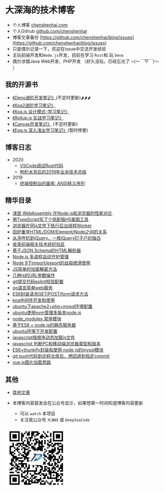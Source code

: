 # 大深海的技术博客

- 个人博客 [chenshenhai.com](https://chenshenhai.com)
- 个人Github [github.com/chenshenhai](https://github.com/chenshenhai)
- 博客文章备份 [https://github.com/chenshenhai/blog/issues](https://github.com/chenshenhai/blog/issues)
- 只是偶尔记录一下，欢迎在issue中交流开发经验
- 主玩前端开发和`Node.js`开发，目前在学习 `Rust`和 玩 `Deno`
- 偶尔涉猎Java Web开发、PHP开发 （好久没玩，已经忘光了  ~(～￣▽￣)～ ）

## 我的开源书

- [《Deno进阶开发笔记》](https://github.com/chenshenhai/deno_note)(不定时更新)🌶🌶🌶
- [《Koa2进阶学习笔记》](https://github.com/chenshenhai/koa2-note)
- [《Koa.js 设计模式-学习笔记》](https://github.com/chenshenhai/koajs-design-note)
- [《Rollup.js 实战学习笔记》](https://github.com/chenshenhai/rollupjs-note)
- [《Canvas开发笔记》](https://github.com/chenshenhai/canvas-note) (不定时更新)
- [《Egg.js 深入浅出学习笔记》](https://github.com/chenshenhai/eggjs-note)(暂时停更)


## 博客日志

- 2020
  - [VSCode调试Rust代码 ](./2020/03/09.md)
  - [枸杞水背后的2019年业余技术总结 ](./2020/01/07.md)
- 2019
  - [终端控制台的画笔: ANSI转义序列](./2019/11/04.md)

## 精华目录


- [浅尝 WebAssembly 在Node.js和浏览器的性能对比](https://www.github.com/chenshenhai/blog/issues/38)
- [用TypeScript写了个低配版H5美图工具](https://www.github.com/chenshenhai/blog/issues/37)
- [浏览器在同js文件下执行后台线程Worker](https://www.github.com/chenshenhai/blog/issues/35)
- [回炉重学HTML/DOM/Element/Node之间的关系](https://www.github.com/chenshenhai/blog/issues/34)
- [从寻呼机到jQuery，一枚jQuery钉子户的独白](https://www.github.com/chenshenhai/blog/issues/33)
- [收录前端相关技术组织社区](https://www.github.com/chenshenhai/blog/issues/31)
- [基于JSON Schema的HTML解析器](https://www.github.com/chenshenhai/blog/issues/30)
- [Node.js 多进程自动守护管理](https://www.github.com/chenshenhai/blog/issues/29)
- [Node 9下import/export的丝般顺滑使用](https://www.github.com/chenshenhai/blog/issues/24)
- [JS简单的加密解密方法](https://www.github.com/chenshenhai/blog/issues/21)
- [几种js的URL参数操作](https://www.github.com/chenshenhai/blog/issues/20)
- [git提交代码eslint校验配置](https://www.github.com/chenshenhai/blog/issues/19)
- [go语言简单web服务](https://www.github.com/chenshenhai/blog/issues/18)
- [ES6封装请求GET/POST/form请求方法 ](https://www.github.com/chenshenhai/blog/issues/16)
- [koa中间件开发和使用 ](https://www.github.com/chenshenhai/blog/issues/15)
- [ubuntu下apache2+php+mysql环境配置 ](https://www.github.com/chenshenhai/blog/issues/13)
- [ubuntu使用nvm管理多版本node.js ](https://www.github.com/chenshenhai/blog/issues/12)
- [node_modules 常用模块 ](https://www.github.com/chenshenhai/blog/issues/11)
- [基于ES6 + node.js的静态服务器 ](https://www.github.com/chenshenhai/blog/issues/10)
- [ubuntu环境下开发配置 ](https://www.github.com/chenshenhai/blog/issues/9)
- [javascript按顺序动态加载js文件 ](https://www.github.com/chenshenhai/blog/issues/8)
- [javascript 判断PC和移动端浏览器类型和版本 ](https://www.github.com/chenshenhai/blog/issues/7)
- [ES6+thunkify封装和使用 node.js的mysql模块 ](https://www.github.com/chenshenhai/blog/issues/6)
- [git push代码到远程仓库后，想回退到指定commit ](https://www.github.com/chenshenhai/blog/issues/5)
- [vue.js图片加载思路 ](https://www.github.com/chenshenhai/blog/issues/4)

## 其他

- [其他文章 ](https://www.github.com/chenshenhai/blog/issues/)


- 本博客内容首发会在公众号显示，如果想第一时间知道博客内容更新
  - 可以 `watch` 本项目
  - 关注我公众号 `大海码` 或 `DeepSeaCode` 

![qrcode_for_gh_959d1c4d729a_258](./assets/qrcode.jpg)

